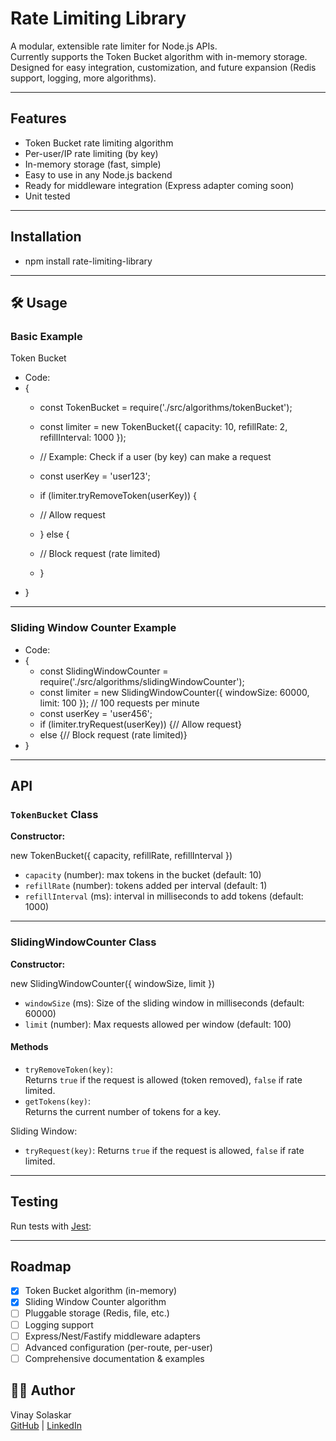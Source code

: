 # Rate Limiting Library

A modular, extensible rate limiter for Node.js APIs.  
Currently supports the Token Bucket algorithm with in-memory storage.  
Designed for easy integration, customization, and future expansion (Redis support, logging, more algorithms).

---

## Features

- Token Bucket rate limiting algorithm
- Per-user/IP rate limiting (by key)
- In-memory storage (fast, simple)
- Easy to use in any Node.js backend
- Ready for middleware integration (Express adapter coming soon)
- Unit tested

---

## Installation

- npm install rate-limiting-library

---

## 🛠️ Usage

### Basic Example
Token Bucket
- Code: 
- {
    - const TokenBucket = require('./src/algorithms/tokenBucket');
    - const limiter = new TokenBucket({ capacity: 10, refillRate: 2, refillInterval: 1000 });

    - // Example: Check if a user (by key) can make a request
    - const userKey = 'user123';
    - if (limiter.tryRemoveToken(userKey)) {
    - // Allow request
    - } else {
    - // Block request (rate limited)
    - }
- }

---

### Sliding Window Counter Example

- Code: 
- {
    - const SlidingWindowCounter = require('./src/algorithms/slidingWindowCounter');
    - const limiter = new SlidingWindowCounter({ windowSize: 60000, limit: 100 }); // 100 requests per minute
    - const userKey = 'user456';
    - if (limiter.tryRequest(userKey)) {// Allow request}
    - else {// Block request (rate limited)}
- }

---

## API

### `TokenBucket` Class

**Constructor:**

new TokenBucket({ capacity, refillRate, refillInterval })
- `capacity` (number): max tokens in the bucket (default: 10)
- `refillRate` (number): tokens added per interval (default: 1)
- `refillInterval` (ms): interval in milliseconds to add tokens (default: 1000)

---

### SlidingWindowCounter Class

**Constructor:**

new SlidingWindowCounter({ windowSize, limit })
- `windowSize` (ms): Size of the sliding window in milliseconds (default: 60000)
- `limit` (number): Max requests allowed per window (default: 100)

#### Methods

- `tryRemoveToken(key)`:  
  Returns `true` if the request is allowed (token removed), `false` if rate limited.
- `getTokens(key)`:  
  Returns the current number of tokens for a key.

Sliding Window: 
- `tryRequest(key)`: Returns `true` if the request is allowed, `false` if rate limited.

---

## Testing

Run tests with [Jest](https://jestjs.io/):


---

## Roadmap

- [x] Token Bucket algorithm (in-memory)
- [X] Sliding Window Counter algorithm
- [ ] Pluggable storage (Redis, file, etc.)
- [ ] Logging support
- [ ] Express/Nest/Fastify middleware adapters
- [ ] Advanced configuration (per-route, per-user)
- [ ] Comprehensive documentation & examples

## 👨‍💻 Author

Vinay Solaskar  
[GitHub](https://github.com/vinaysolaskar) | [LinkedIn](https://www.linkedin.com/in/vinay-solaskar-a61b0125b/)
